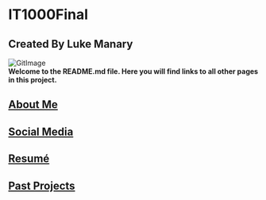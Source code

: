 # IT1000Final
## Created By Luke Manary
![GitImage](https://github.com/abishekvashok/cmatrix/raw/master/data/img/capture_orig.gif?raw=true)  
**Welcome to the README.md file. Here you will find links to all other pages in this project.**

## [About Me](https://github.com/xvyrq/IT1000Final/blob/master/aboutMe.md)

## [Social Media](https://github.com/xvyrq/IT1000Final/blob/master/socialMedia.md)

## [Resumé](https://github.com/xvyrq/IT1000Final/blob/master/Resume.md)

## [Past Projects](https://github.com/xvyrq/IT1000Final/blob/master/pastProjects.md)
